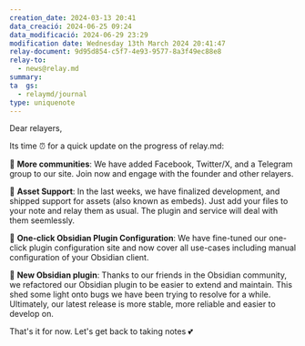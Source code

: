 ```yaml
---
creation_date: 2024-03-13 20:41
data_creació: 2024-06-25 09:24
data_modificació: 2024-06-29 23:29
modification date: Wednesday 13th March 2024 20:41:47
relay-document: 9d95d854-c5f7-4e93-9577-8a3f49ec88e8
relay-to:
  - news@relay.md
summary: 
ta  gs:
  - relaymd/journal
type: uniquenote
---
```


Dear relayers,

Its time ⏰ for a quick update on the progress of relay.md:

🎉 **More communities**:
We have added Facebook, Twitter/X, and a Telegram group to our site. Join now and engage with the founder and other relayers.

🎉 **Asset Support**:
In the last weeks, we have finalized development, and shipped support for assets (also known as embeds). Just add your files to your note and relay them as usual. The plugin and service will deal with them seemlessly.

🎉 **One-click Obsidian Plugin Configuration**:
We have fine-tuned our one-click plugin configuration site and now cover all use-cases including manual configuration of your Obsidian client.

🎉 **New Obsidian plugin**:
Thanks to our friends in the Obsidian community, we refactored our Obsidian plugin to be easier to extend and maintain. This shed some light onto bugs we have been trying to resolve for a while. Ultimately, our latest release is more stable, more reliable and easier to develop on.

That's it for now. Let's get back to taking notes 💕